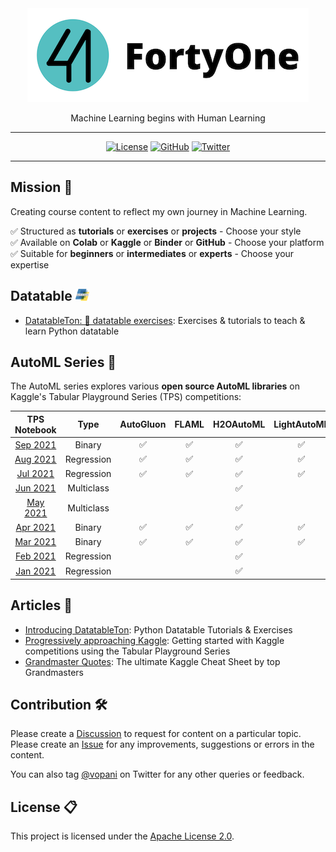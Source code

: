 <div align='center'>

<img src='images/logo_name_light_450_x_150.png'>
<br>

Machine Learning begins with Human Learning

---

[![License](https://img.shields.io/badge/license-Apache%202.0-blue.svg?logo=apache)](https://github.com/vopani/fortyone/blob/master/LICENSE)
[![GitHub](https://img.shields.io/github/stars/vopani/fortyone?color=yellowgreen&logo=github)](https://github.com/vopani/fortyone)
[![Twitter](https://img.shields.io/twitter/follow/vopani)](https://twitter.com/vopani)

---

</div>

## Mission 🚀
Creating course content to reflect my own journey in Machine Learning.

✅ Structured as **tutorials** or **exercises** or **projects** - Choose your style   
✅ Available on **Colab** or **Kaggle** or **Binder** or **GitHub** - Choose your platform   
✅ Suitable for **beginners** or **intermediates** or **experts** - Choose your expertise

<h2>Datatable <img src="https://raw.githubusercontent.com/h2oai/datatable/main/docs/_static/py_datatable_logo.png" width="22px"></img></h2>

* [DatatableTon: 💯 datatable exercises](https://github.com/vopani/datatableton): Exercises & tutorials to teach & learn Python datatable

## AutoML Series 🤖
The AutoML series explores various **open source AutoML libraries** on Kaggle's Tabular Playground Series (TPS) competitions:

| TPS Notebook | Type | AutoGluon | FLAML | H2OAutoML | LightAutoML | MLJAR | TPOT |
| :----------: | :--: | :-------: | :---: | :-------: | :---------: | :---: | :--: |
| [Sep 2021](https://www.kaggle.com/rohanrao/automl-tutorial-tps-september-2021) | Binary | ✅ | ✅ | ✅ | ✅ | ✅ | ✅ |
| [Aug 2021](https://www.kaggle.com/rohanrao/automl-tutorial-tps-august-2021) | Regression | ✅ | ✅ | ✅ | ✅ | ✅ |  |
| [Jul 2021](https://www.kaggle.com/rohanrao/automl-tutorial-tps-july-2021) | Regression | ✅ | ✅ | ✅ | ✅ | ✅ | ✅ |
| [Jun 2021](https://www.kaggle.com/rohanrao/automl-tutorial-tps-june-2021) | Multiclass |  |  | ✅ |  |  |  |
| [May 2021](https://www.kaggle.com/rohanrao/automl-tutorial-tps-may-2021) | Multiclass |  |  | ✅ |  |  |  |
| [Apr 2021](https://www.kaggle.com/rohanrao/automl-tutorial-tps-april-2021) | Binary | ✅ | ✅ | ✅ | ✅ | ✅ | ✅ |
| [Mar 2021](https://www.kaggle.com/rohanrao/automl-tutorial-tps-march-2021) | Binary | ✅ | ✅ | ✅ | ✅ | ✅ | ✅ |
| [Feb 2021](https://www.kaggle.com/rohanrao/automl-tutorial-tps-february-2021) | Regression |  |  | ✅ |  |  |  |
| [Jan 2021](https://www.kaggle.com/rohanrao/automl-tutorial-tps-january-2021) | Regression |  |  | ✅ |  |  |  |

## Articles 📖

* [Introducing DatatableTon](https://towardsdatascience.com/introducing-datatableton-python-datatable-tutorials-exercises-a0887f4323b0): Python Datatable Tutorials & Exercises
* [Progressively approaching Kaggle](https://towardsdatascience.com/progressively-approaching-kaggle-f58db71a42a9): Getting started with Kaggle competitions using the Tabular Playground Series
* [Grandmaster Quotes](https://github.com/vopani/datasciencenightly/tree/main/kaggle/kgm_quotes): The ultimate Kaggle Cheat Sheet by top Grandmasters

## Contribution 🛠️
Please create a [Discussion](https://github.com/vopani/fortyone/discussions/categories/topics) to request for content on a particular topic.   
Please create an [Issue](https://github.com/vopani/fortyone/issues) for any improvements, suggestions or errors in the content.

You can also tag [@vopani](https://twitter.com/vopani) on Twitter for any other queries or feedback.

## License 📋
This project is licensed under the [Apache License 2.0](https://github.com/vopani/fortyone/blob/main/LICENSE).
